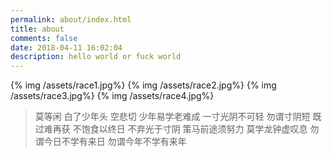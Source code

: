 ```yaml
---
permalink: about/index.html
title: about
comments: false
date: 2018-04-11 16:02:04
description: hello world or fuck world
---
```

{% img /assets/race1.jpg%}
{% img /assets/race2.jpg%}
{% img /assets/race3.jpg%}
{% img /assets/race4.jpg%}

>莫等闲 白了少年头 空悲切
>少年易学老难成 一寸光阴不可轻
>勿谓寸阴短 既过难再获
>不饱食以终日 不弃光于寸阴
>策马前途须努力 莫学龙钟虚叹息
>勿谓今日不学有来日 勿谓今年不学有来年
